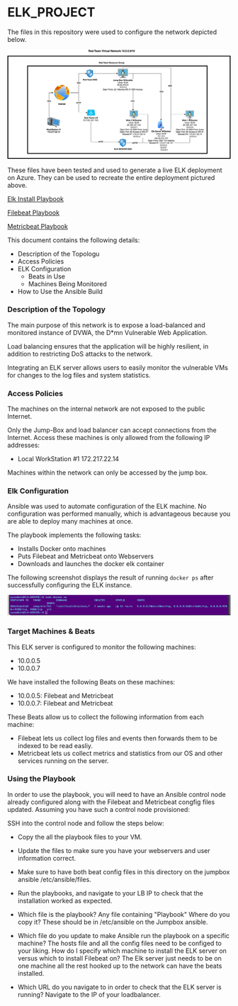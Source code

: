 # ELK_PROJECT

The files in this repository were used to configure the network depicted below.

![alt text](https://github.com/Dornsbach/ELK_PROJECT/blob/6feb92fb3fa8df960eb4c4173cf34312e79cf371/Elk_Project%20.png)

These files have been tested and used to generate a live ELK deployment on Azure. They can be used to recreate the entire deployment pictured above. 

[Elk Install Playbook](https://github.com/Dornsbach/ELK_PROJECT/blob/4a799de3c7d8c1866743521b18de87015b9bcc73/Elk-Install)

[Filebeat Playbook](https://github.com/Dornsbach/ELK_PROJECT/blob/487a25e9ad8734d0cc48ce66447e44387b71747e/filebeat-playbook.txt)

[Metricbeat Playbook](https://github.com/Dornsbach/ELK_PROJECT/blob/487a25e9ad8734d0cc48ce66447e44387b71747e/metricbeat-playbook.txt)

This document contains the following details:
- Description of the Topologu
- Access Policies
- ELK Configuration
  - Beats in Use
  - Machines Being Monitored
- How to Use the Ansible Build


### Description of the Topology

The main purpose of this network is to expose a load-balanced and monitored instance of DVWA, the D*mn Vulnerable Web Application.

Load balancing ensures that the application will be highly resilient, in addition to restricting DoS attacks to the network.

Integrating an ELK server allows users to easily monitor the vulnerable VMs for changes to the log files and system statistics.

### Access Policies

The machines on the internal network are not exposed to the public Internet. 

Only the Jump-Box and load balancer can accept connections from the Internet. Access these machines is only allowed from the following IP addresses:
- Local WorkStation #1 172.217.22.14

Machines within the network can only be accessed by the jump box.

### Elk Configuration

Ansible was used to automate configuration of the ELK machine. No configuration was performed manually, which is advantageous because you are able to deploy many machines at once.

The playbook implements the following tasks:
- Installs Docker onto machines 
- Puts Filebeat and Metricbeat onto Webservers
- Downloads and launches the docker elk container

The following screenshot displays the result of running `docker ps` after successfully configuring the ELK instance.

![alt text](https://github.com/Dornsbach/ELK_PROJECT/blob/dd15f123a19745be6c56535ad7989661f6754f09/Screen%20Shot%202021-10-13%20at%203.28.58%20PM.png)

### Target Machines & Beats
This ELK server is configured to monitor the following machines:
- 10.0.0.5
- 10.0.0.7

We have installed the following Beats on these machines:
- 10.0.0.5: Filebeat and Metricbeat
- 10.0.0.7: Filebeat and Metricbeat

These Beats allow us to collect the following information from each machine:
- Filebeat lets us collect log files and events then forwards them to be indexed to be read easliy.
- Metricbeat lets us collect metrics and statistics from our OS and other services running on the server.

### Using the Playbook
In order to use the playbook, you will need to have an Ansible control node already configured along with the Filebeat and Metricbeat congfig files updated. Assuming you have such a control node provisioned: 

SSH into the control node and follow the steps below:
- Copy the all the playbook files to your VM.
- Update the files to make sure you have your webservers and user information correct.
- Make sure to have both beat config files in this directory on the jumpbox ansible /etc/ansible/files. 
- Run the playbooks, and navigate to your LB IP to check that the installation worked as expected.


- Which file is the playbook? Any file containing "Playbook" Where do you copy it? These should be in /etc/ansible on the Jumpbox ansible. 
- Which file do you update to make Ansible run the playbook on a specific machine? The hosts file and all the config files need to be configed to your liking. 
How do I specify which machine to install the ELK server on versus which to install Filebeat on? The Elk server just needs to be on one machine all the rest hooked up to the network can have the beats installed.
- Which URL do you navigate to in order to check that the ELK server is running? Navigate to the IP of your loadbalancer. 
